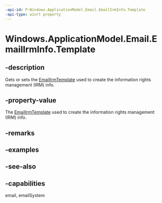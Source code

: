```yaml
---
-api-id: P:Windows.ApplicationModel.Email.EmailIrmInfo.Template
-api-type: winrt property
---
```


<!-- Property syntax
public Windows.ApplicationModel.Email.EmailIrmTemplate Template { get;  set; }
-->

# Windows.ApplicationModel.Email.EmailIrmInfo.Template

## -description
Gets or sets the [EmailIrmTemplate](emailirmtemplate.md) used to create the information rights management (IRM) info.

## -property-value
The [EmailIrmTemplate](emailirmtemplate.md) used to create the information rights management (IRM) info.

## -remarks

## -examples

## -see-also

## -capabilities
email, emailSystem
